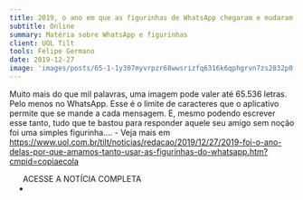 ```yaml
---
title: 2019, o ano em que as figurinhas de WhatsApp chegaram e mudaram nossa vida
subtitle: Online
summary: Matéria sobre WhatsApp e figurinhas
client: UOL Tilt
tools: Felipe Germano
date: 2019-12-27
image: 'images/posts/65-1-1y307myvrpzr68wwsrizfq6316k6qphgrvn7zs2832p0.png'
---
```


Muito mais do que mil palavras, uma imagem pode valer até 65.536 letras. Pelo menos no WhatsApp. Esse é o limite de caracteres que o aplicativo permite que se mande a cada mensagem. E, mesmo podendo escrever esse tanto, tudo que te bastou para responder aquele seu amigo sem noção foi uma simples figurinha.... - Veja mais em https://www.uol.com.br/tilt/noticias/redacao/2019/12/27/2019-foi-o-ano-delas-por-que-amamos-tanto-usar-as-figurinhas-do-whatsapp.htm?cmpid=copiaecola

<div class="post__share"><ul class="share__list list-reset">ACESSE A NOTÍCIA COMPLETA<li class="share__item" style="margin-left: 10px"><a class="share__link share__facebook" style="background: #fa5657" href="https://www.uol.com.br/tilt/noticias/redacao/2019/12/27/2019-foi-o-ano-delas-por-que-amamos-tanto-usar-as-figurinhas-do-whatsapp.htm 
onclick=window.open(this.href, 'pop-up', 'left=20,top=20,width=500,height=500,toolbar=1,resizable=0'); return false;" title="Link" rel="nofollow"><i class="fa-solid fa-link"></i></a></li></ul></div>
<!-- <div class="gallery-box"><div class="gallery"><img src="/clipping/images/example-1.jpg" loading="lazy" alt="Project"><img src="/clipping/images/example-2.jpg" loading="lazy" alt="Project"></div><em>Gallery / <a href="https://www.freepik.com/" target="_blank">Freepic</a></em></div> -->